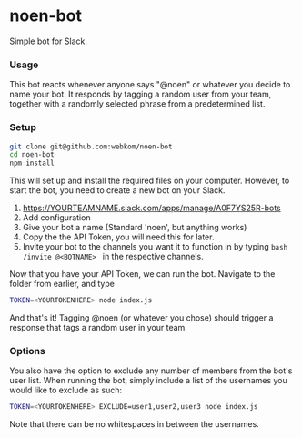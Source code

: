 # noen-bot
Simple bot for Slack. 

### Usage

This bot reacts whenever anyone says "@noen" or whatever you decide to name your bot. It responds by tagging a random user from your team, together with a randomly selected phrase from a predetermined list.

### Setup
```bash
git clone git@github.com:webkom/noen-bot
cd noen-bot
npm install
```
This will set up and install the required files on your computer. However, to start the bot, you need to create a new bot on your Slack.

1. https://YOURTEAMNAME.slack.com/apps/manage/A0F7YS25R-bots
2. Add configuration
3. Give your bot a name (Standard 'noen', but anything works)
4. Copy the the API Token, you will need this for later.
5. Invite your bot to the channels you want it to function in by typing ```bash /invite @<BOTNAME> ``` in the respective channels.

Now that you have your API Token, we can run the bot. Navigate to the folder from earlier, and type
```bash
TOKEN=<YOURTOKENHERE> node index.js
````
And that's it! Tagging @noen (or whatever you chose) should trigger a response that tags a random user in your team.

### Options
You also have the option to exclude any number of members from the bot's user list. When running the bot, simply include a list of the usernames you would like to exclude as such:
```bash
TOKEN=<YOURTOKENHERE> EXCLUDE=user1,user2,user3 node index.js
````
Note that there can be no whitespaces in between the usernames.
